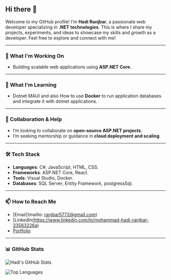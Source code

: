 ## Hi there 👋
Welcome to my GitHub profile! I'm **Hadi Ranjbar**, a passionate web developer specializing in **.NET technologies**. This is where I share my projects, experiments, and ideas to showcase my skills and growth as a developer. Feel free to explore and connect with me!

---

### 🔭 What I'm Working On
- Building scalable web applications using **ASP.NET Core**.

---

### 🌱 What I'm Learning
- Dotnet MAUI and also How to use **Docker** to run application databases and integrate it with dotnet applications.

---

### 👯 Collaboration & Help
- I’m looking to collaborate on **open-source ASP.NET projects**.
- I’m seeking mentorship or guidance in **cloud deployment and scaling**.

---

### 🛠️ Tech Stack
- **Languages**: C#, JavaScript, HTML, CSS.
- **Frameworks**: ASP.NET Core, React.
- **Tools**: Visual Studio, Docker.
- **Databases**: SQL Server, Entity Framework, postgressSql.

---

### 📫 How to Reach Me
- [Email](mailto: ranjbar5772@gmail.com)
- [LinkedIn(https://www.linkedin.com/in/mohammad-hadi-ranjbar-33563226a)
- [Portfolio](https://your-portfolio-link.com)

---

### 📊 GitHub Stats
![Hadi's GitHub Stats](https://github-readme-stats.vercel.app/api?username=hadiranjbar80&show_icons=true&theme=radical)

![Top Languages](https://github-readme-stats.vercel.app/api/top-langs/?username=hadiranjbar80&layout=compact&theme=radical)